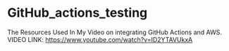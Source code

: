 # GitHub_actions_testing
The Resources Used In My Video on integrating GitHub Actions and AWS.
VIDEO LINK: https://www.youtube.com/watch?v=ID2YTAVUkxA
